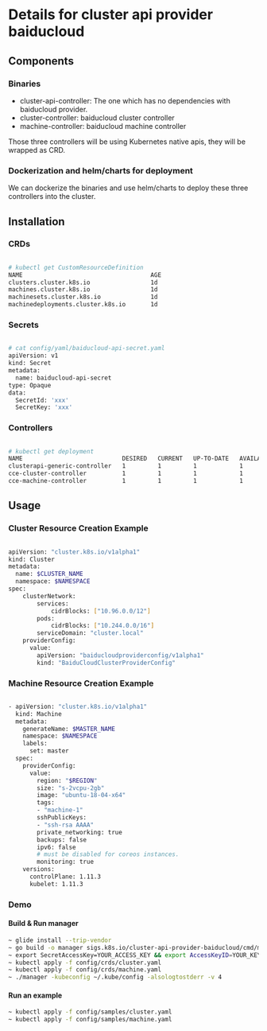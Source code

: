 # Details for cluster api provider baiducloud

## Components

### Binaries

* cluster-api-controller: The one which has no dependencies with baiducloud provider.
* cluster-controller: baiducloud cluster controller
* machine-controller: baiducloud machine controller

Those three controllers will be using Kubernetes native apis, they will be wrapped as CRD. 

### Dockerization and helm/charts for deployment

We can dockerize the binaries and use helm/charts to deploy these three controllers into the cluster.

## Installation

### CRDs

```bash

# kubectl get CustomResourceDefinition
NAME                                    AGE
clusters.cluster.k8s.io                 1d
machines.cluster.k8s.io                 1d
machinesets.cluster.k8s.io              1d
machinedeployments.cluster.k8s.io       1d
```

### Secrets

```bash

# cat config/yaml/baiducloud-api-secret.yaml 
apiVersion: v1
kind: Secret
metadata:
  name: baiducloud-api-secret
type: Opaque
data:
  SecretId: 'xxx'
  SecretKey: 'xxx'
```

### Controllers

```bash

# kubectl get deployment
NAME                            DESIRED   CURRENT   UP-TO-DATE   AVAILABLE   AGE
clusterapi-generic-controller   1         1         1            1           1d
cce-cluster-controller          1         1         1            1           1d
cce-machine-controller          1         1         1            1           1d
```

## Usage

### Cluster Resource Creation Example

```bash

apiVersion: "cluster.k8s.io/v1alpha1"
kind: Cluster
metadata:
  name: $CLUSTER_NAME
  namespace: $NAMESPACE
spec:
    clusterNetwork:
        services:
            cidrBlocks: ["10.96.0.0/12"]
        pods:
            cidrBlocks: ["10.244.0.0/16"]
        serviceDomain: "cluster.local"
    providerConfig:
      value:
        apiVersion: "baiducloudproviderconfig/v1alpha1"
        kind: "BaiduCloudClusterProviderConfig"
```

### Machine Resource Creation Example

```bash

- apiVersion: "cluster.k8s.io/v1alpha1"
  kind: Machine
  metadata:
    generateName: $MASTER_NAME
    namespace: $NAMESPACE
    labels:
      set: master
  spec:
    providerConfig:
      value:
        region: "$REGION"
        size: "s-2vcpu-2gb"
        image: "ubuntu-18-04-x64"
        tags:
        - "machine-1"
        sshPublicKeys:
        - "ssh-rsa AAAA"
        private_networking: true
        backups: false
        ipv6: false
        # must be disabled for coreos instances.
        monitoring: true
    versions:
      controlPlane: 1.11.3
      kubelet: 1.11.3
```

### Demo

#### Build & Run manager

```bash
~ glide install --trip-vendor
~ go build -o manager sigs.k8s.io/cluster-api-provider-baiducloud/cmd/manager
~ export SecretAccessKey=YOUR_ACCESS_KEY && export AccessKeyID=YOUR_KEY_ID
~ kubectl apply -f config/crds/cluster.yaml
~ kubectl apply -f config/crds/machine.yaml
~ ./manager -kubeconfig ~/.kube/config -alsologtostderr -v 4
```

#### Run an example

```bash
~ kubectl apply -f config/samples/cluster.yaml
~ kubectl apply -f config/samples/machine.yaml
```